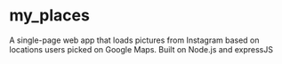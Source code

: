 my_places
=========

A single-page web app that loads pictures from Instagram based on locations users picked on Google Maps. Built on Node.js and expressJS
